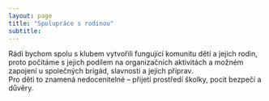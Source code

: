 ```yaml
---
layout: page
title: "Spolupráce s rodinou"
subtitle:  
---
```




Rádi bychom spolu s klubem vytvořili fungující komunitu dětí a jejich rodin, proto počítáme s jejich podílem na organizačních aktivitách a možném zapojení u společných brigád, slavností a jejich příprav.   
Pro děti to znamená nedocenitelné – přijetí prostředí školky, pocit bezpečí a důvěry.
